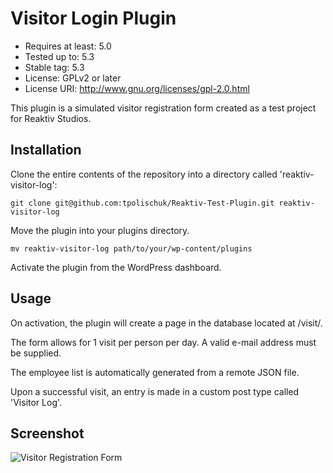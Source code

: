 
# Visitor Login Plugin
- Requires at least: 5.0
- Tested up to: 5.3
- Stable tag: 5.3
- License: GPLv2 or later
- License URI: http://www.gnu.org/licenses/gpl-2.0.html

This plugin is a simulated visitor registration form created as a test project
for Reaktiv Studios.

## Installation

Clone the entire contents of the repository into a directory called 'reaktiv-visitor-log':

`git clone git@github.com:tpolischuk/Reaktiv-Test-Plugin.git reaktiv-visitor-log`

Move the plugin into your plugins directory.

`mv reaktiv-visitor-log path/to/your/wp-content/plugins`

Activate the plugin from the WordPress dashboard.

## Usage

On activation, the plugin will create a page in the database located at /visit/.

The form allows for 1 visit per person per day. A valid e-mail address must be supplied.

The employee list is automatically generated from a remote JSON file.

Upon a successful visit, an entry is made in a custom post type called 'Visitor Log'.

## Screenshot

![Visitor Registration Form](https://i.imgur.com/bCxyfzc.png)
